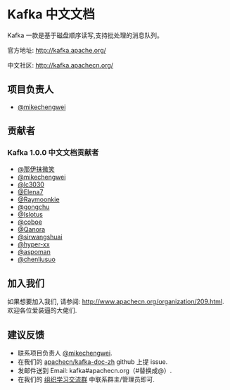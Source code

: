 # Kafka 中文文档
  
Kafka 一款是基于磁盘顺序读写,支持批处理的消息队列。

官方地址:  <http://kafka.apache.org/>

中文社区: <http://kafka.apachecn.org/> 


## 项目负责人

* [@mikechengwei](https://github.com/apachecn/kafka-doc-zh.git)

## 贡献者

### Kafka 1.0.0 中文文档贡献者

* [@那伊抹微笑](https://github.com/wangyangting>)
* [@mikechengwei](https://github.com/mikechengwei>)
* [@lc3030](https://github.com/lc3030>)
* [@Elena7](https://github.com/Elena7>)
* [@Raymoonkie](https://github.com/Raymoonkie>)
* [@gongchu](https://github.com/gongchu>)
* [@Islotus](https://github.com/Islotus>)
* [@coboe](https://github.com/coboe>)
* [@Qanora](https://github.com/Qanora>)
* [@sirwangshuai](https://github.com/sirwangshuai>)
* [@hyper-xx](https://github.com/hyper-xx>)
* [@aspoman](https://github.com/aspoman>)
* [@chenliusuo](https://github.com/chenliusuo>)



## 加入我们

如果想要加入我们, 请参阅: <http://www.apachecn.org/organization/209.html>.  
欢迎各位爱装逼的大佬们.

## 建议反馈

*  联系项目负责人 [@mikechengwei](https://github.com/mikechengwei).
*  在我们的 [apachecn/kafka-doc-zh](https://github.com/apachecn/kafka-doc-zh) github 上提 issue.
*  发邮件送到 Email: kafka#apachecn.org（#替换成@）.
*  在我们的 [组织学习交流群](http://www.apachecn.org/organization/348.html) 中联系群主/管理员即可.

